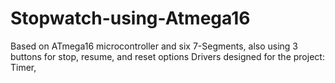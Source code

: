 # Stopwatch-using-Atmega16
Based on ATmega16 microcontroller and six 7-Segments, also using 3 buttons for stop, resume, and reset options Drivers designed for the project: Timer,
